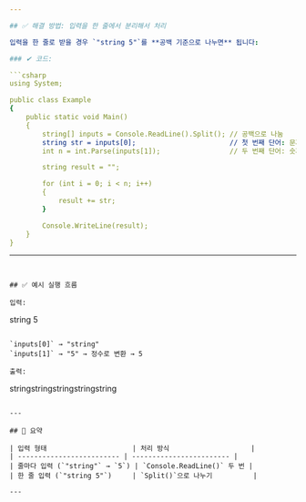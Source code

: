 ```yaml
---

## ✅ 해결 방법: 입력을 한 줄에서 분리해서 처리

입력을 한 줄로 받을 경우 `"string 5"`를 **공백 기준으로 나누면** 됩니다:

### ✔ 코드:

```csharp
using System;

public class Example
{
    public static void Main()
    {
        string[] inputs = Console.ReadLine().Split(); // 공백으로 나눔
        string str = inputs[0];                       // 첫 번째 단어: 문자열
        int n = int.Parse(inputs[1]);                 // 두 번째 단어: 숫자

        string result = "";

        for (int i = 0; i < n; i++)
        {
            result += str;
        }

        Console.WriteLine(result);
    }
}
```

---
```


## ✅ 예시 실행 흐름

입력:

```
string 5
```

`inputs[0]` → "string"
`inputs[1]` → "5" → 정수로 변환 → 5

출력:

```
stringstringstringstringstring
```

---

## 🔁 요약

| 입력 형태                     | 처리 방식                    |
| ------------------------- | ------------------------ |
| 줄마다 입력 (`"string"` → `5`) | `Console.ReadLine()` 두 번 |
| 한 줄 입력 (`"string 5"`)     | `Split()`으로 나누기          |

---
